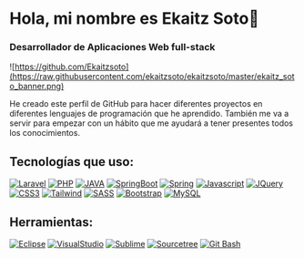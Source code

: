 # Hola,  mi nombre es Ekaitz Soto👋
### Desarrollador de Aplicaciones Web full-stack
![https://github.com/Ekaitzsoto](https://raw.githubusercontent.com/ekaitzsoto/ekaitzsoto/master/ekaitz_soto_banner.png)

He creado este perfil de GitHub para hacer diferentes proyectos en diferentes lenguajes de programación que he aprendido. También me va a servir para empezar con un hábito que me ayudará a tener presentes todos los conocimientos.

## Tecnologías que uso:
[![Laravel](https://img.shields.io/badge/Laravel-FF2D20?style=for-the-badge&logo=laravel&logoColor=white&labelColor=101010)]()
[![PHP](https://img.shields.io/badge/PHP-777BB4?style=for-the-badge&logo=php&logoColor=white&labelColor=101010)]()
[![JAVA](https://img.shields.io/badge/JAVA-007396?style=for-the-badge&logo=mysql&logoColor=white&labelColor=101010)]()
[![SpringBoot](https://img.shields.io/badge/SpringBoot-6DB33F?style=for-the-badge&logo=springboot&logoColor=white&labelColor=101010)]()
[![Spring](https://img.shields.io/badge/Spring-6DB33F?style=for-the-badge&logo=spring&logoColor=white&labelColor=101010)]()
[![Javascript](https://img.shields.io/badge/JavaScript-F7DF1E?style=for-the-badge&logo=javascript&logoColor=white&labelColor=101010)]()
[![JQuery](https://img.shields.io/badge/JQuery-0769AD?style=for-the-badge&logo=jquery&logoColor=white&labelColor=101010)]()
[![CSS3](https://img.shields.io/badge/CSS3-1572B6?style=for-the-badge&logo=css3&logoColor=white&labelColor=101010)]()
[![Tailwind](https://img.shields.io/badge/TailwindCSS-06B6D4?style=for-the-badge&logo=tailwindcss&logoColor=white&labelColor=101010)]()
[![SASS](https://img.shields.io/badge/Sass-CC6699?style=for-the-badge&logo=sass&logoColor=white&labelColor=101010)]()
[![Bootstrap](https://img.shields.io/badge/Bootstrap-7952B3?style=for-the-badge&logo=bootstrap&logoColor=white&labelColor=101010)]()
[![MySQL](https://img.shields.io/badge/MySQL-4479A1?style=for-the-badge&logo=mysql&logoColor=white&labelColor=101010)]()
## Herramientas:
[![Eclipse](https://img.shields.io/badge/EclipseIDE-2C2255?style=for-the-badge&logo=eclipseide&logoColor=white&labelColor=101010)]()
[![VisualStudio](https://img.shields.io/badge/VSCode-007ACC?style=for-the-badge&logo=visualstudiocode&logoColor=white&labelColor=101010)]()
[![Sublime](https://img.shields.io/badge/SublimeText-FF9800?style=for-the-badge&logo=sublimetext&logoColor=white&labelColor=101010)]()
[![Sourcetree](https://img.shields.io/badge/Sourcetree-0052CC?style=for-the-badge&logo=sourcetree&logoColor=white&labelColor=101010)]()
[![Git Bash](https://img.shields.io/badge/GitBash-F05032?style=for-the-badge&logo=git&logoColor=white&labelColor=101010)]()
